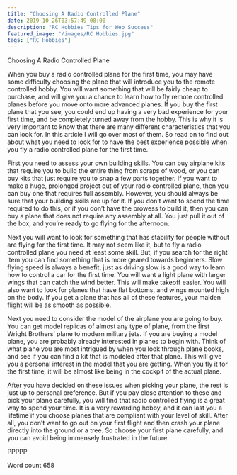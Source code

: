```yaml
---
title: "Choosing A Radio Controlled Plane"
date: 2019-10-26T03:57:49-08:00
description: "RC Hobbies Tips for Web Success"
featured_image: "/images/RC Hobbies.jpg"
tags: ["RC Hobbies"]
---
```


Choosing A Radio Controlled Plane

When you buy a radio controlled plane for the first time, you may have some difficulty choosing the plane that will introduce you to the remote controlled hobby. You will want something that will be fairly cheap to purchase, and will give you a chance to learn how to fly remote controlled planes before you move onto more advanced planes. If you buy the first plane that you see, you could end up having a very bad experience for your first time, and be completely turned away from the hobby. This is why it is very important to know that there are many different characteristics that you can look for. In this article I will go over most of them. So read on to find out about what you need to look for to have the best experience possible when you fly a radio controlled plane for the first time.

First you need to assess your own building skills. You can buy airplane kits that require you to build the entire thing from scraps of wood, or you can buy kits that just require you to snap a few parts together. If you want to make a huge, prolonged project out of your radio controlled plane, then you can buy one that requires full assembly. However, you should always be sure that your building skills are up for it. If you don’t want to spend the time required to do this, or if you don’t have the prowess to build it, then you can buy a plane that does not require any assembly at all. You just pull it out of the box, and you’re ready to go flying for the afternoon.

Next you will want to look for something that has stability for people without are flying for the first time. It may not seem like it, but to fly a radio controlled plane you need at least some skill. But, if you search for the right item you can find something that is more geared towards beginners. Slow flying speed is always a benefit, just as driving slow is a good way to learn how to control a car for the first time. You will want a light plane with larger wings that can catch the wind better. This will make takeoff easier. You will also want to look for planes that have flat bottoms, and wings mounted high on the body. If you get a plane that has all of these features, your maiden flight will be as smooth as possible.

Next you need to consider the model of the airplane you are going to buy. You can get model replicas of almost any type of plane, from the first Wright Brothers’ plane to modern military jets. If you are buying a model plane, you are probably already interested in planes to begin with. Think of what plane you are most intrigued by when you look through plane books, and see if you can find a kit that is modeled after that plane. This will give you a personal interest in the model that you are getting. When you fly it for the first time, it will be almost like being in the cockpit of the actual plane.

After you have decided on these issues when picking your plane, the rest is just up to personal preference. But if you pay close attention to these and pick your plane carefully, you will find that radio controlled flying is a great way to spend your time. It is a very rewarding hobby, and it can last you a lifetime if you choose planes that are compliant with your level of skill. After all, you don’t want to go out on your first flight and then crash your plane directly into the ground or a tree. So choose your first plane carefully, and you can avoid being immensely frustrated in the future.

PPPPP

Word count 658

